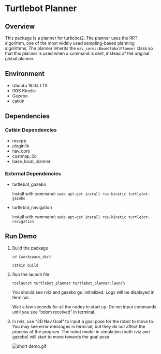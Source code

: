 # Turtlebot Planner

## Overview

This package is a planner for turtlebot2. The planner uses the RRT algorithm, one of the most widely used sampling-based planning algorithms. The planner inherits the `nav_core::BaseGlobalPlanner` class so that this planner is used when a command is sent, instead of the original global planner.

## Environment

- Ubuntu 16.04 LTS
- ROS Kinetic
- Gazebo
- catkin

## Dependencies

### Catkin Dependencies

- roscpp
- pluginlib
- nav_core
- costmap_2d
- base_local_planner

### External Dependencies

- turtlebot_gazebo
    
    Install with command: `sudo apt-get install ros-kinetic turtlebot-gazebo`
    
- turtlebot_navigation
    
    Install with command: `sudo apt-get install ros-kinetic turtlebot-navigation`
    

## Run Demo

1. Build the package
    
    `cd {workspace_dir}`
    
    `catkin build`
    
2. Run the launch file
    
    `roslaunch turtlebot_planner turtlebot_planner.launch`
    
    You should see rviz and gazebo gui initialized. Logs will be displayed in terminal.
    
    Wait a few seconds for all the nodes to start up. Do not input commands until you see “odom received” in terminal. 
    
3. In rviz, use “2D Nav Goal” to input a goal pose for the robot to move to. You may see error messages in terminal, but they do not affect the process of the program. The robot model in simulation (both rviz and gazebo) will start to move towards the goal pose.
    
    ![short demo.gif](Turtlebot%20Planner%20935a54731aea4b82a81d3ccd0e4b263d/short_demo.gif)